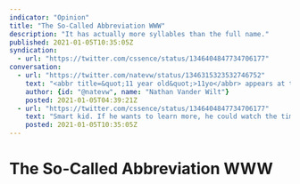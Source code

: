 ```yaml
---
indicator: "Opinion"
title: "The So-Called Abbreviation WWW"
description: "It has actually more syllables than the full name."
published: 2021-01-05T10:35:05Z
syndication:
  - url: "https://twitter.com/cssence/status/1346404847734706177"
conversation:
  - url: "https://twitter.com/natevw/status/1346315323532746752"
    text: "<abbr title=&quot;11 year old&quot;>11yo</abbr> appears at top of stairs 40 minutes after going to bed: “Dad? So this question isn’t maybe very important, buuut, well, you know how you said WWW stands for World Wide Web? I think it would be quicker just to say World Wide Web?”"
    author: {id: "@natevw", name: "Nathan Vander Wilt"}
    posted: 2021-01-05T04:39:21Z
  - url: "https://twitter.com/cssence/status/1346404847734706177"
    text: "Smart kid. If he wants to learn more, he could watch the timeless talk “A” by [@adactio](https://twitter.com/adactio) in its entirety. Or jump straight to the 25:49 mark.<br>[speaking.adactio.com/50nYSD/a](https://speaking.adactio.com/50nYSD/a)"
    posted: 2021-01-05T10:35:05Z
---
```


# The So-Called Abbreviation WWW

